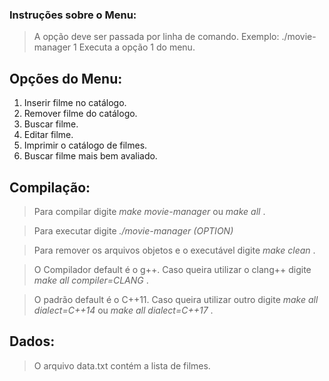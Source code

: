 ### Instruções sobre o Menu:

> A opção deve ser passada por linha de comando.
> Exemplo: ./movie-manager 1
> Executa a opção 1 do menu.

## Opções do Menu:

1. Inserir filme no catálogo.
2. Remover filme do catálogo.
3. Buscar filme.
4. Editar filme.
5. Imprimir o catálogo de filmes.
6. Buscar filme mais bem avaliado.

## Compilação:

> Para compilar digite <i> make movie-manager </i> ou <i> make all </i>. 

> Para executar digite <i> ./movie-manager (OPTION) </i>

> Para remover os arquivos objetos e o executável digite <i> make clean </i>.

> O Compilador default é o g++. Caso queira utilizar o clang++ digite <i> make all compiler=CLANG </i>.

> O padrão default é o C++11. Caso queira utilizar outro digite <i> make all dialect=C++14 </i> ou <i> make all dialect=C++17 </i>.

## Dados:

> O arquivo data.txt contém a lista de filmes.